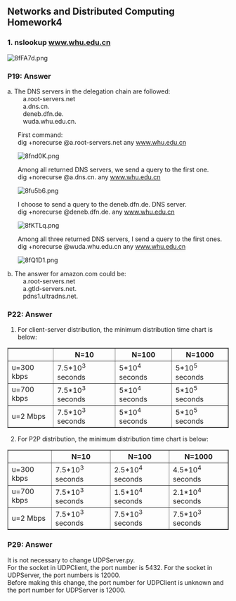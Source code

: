 ## Networks and Distributed Computing Homework4
### 1. nslookup www.whu.edu.cn
![8fFA7d.png](https://s1.ax1x.com/2020/03/21/8fFA7d.png)  
  
    
### P19: Answer  
a. The DNS servers in the delegation chain are followed:  
&nbsp;&nbsp;&nbsp;&nbsp;&nbsp;&nbsp;&nbsp;&nbsp;&nbsp;a.root-servers.net  
&nbsp;&nbsp;&nbsp;&nbsp;&nbsp;&nbsp;&nbsp;&nbsp;&nbsp;a.dns.cn.  
&nbsp;&nbsp;&nbsp;&nbsp;&nbsp;&nbsp;&nbsp;&nbsp;&nbsp;deneb.dfn.de.  
&nbsp;&nbsp;&nbsp;&nbsp;&nbsp;&nbsp;&nbsp;&nbsp;&nbsp;wuda.whu.edu.cn.  
  
&nbsp;&nbsp;&nbsp;&nbsp;&nbsp;&nbsp;First command:  
&nbsp;&nbsp;&nbsp;&nbsp;&nbsp;&nbsp;dig +norecurse @a.root-servers.net any www.whu.edu.cn    
  
&nbsp;&nbsp;&nbsp;&nbsp;&nbsp;&nbsp;![8fnd0K.png](https://s1.ax1x.com/2020/03/21/8fnd0K.png)  
  
&nbsp;&nbsp;&nbsp;&nbsp;&nbsp;&nbsp;Among all returned DNS servers, we send a query to the first one.  
&nbsp;&nbsp;&nbsp;&nbsp;&nbsp;&nbsp;dig +norecurse @a.dns.cn. any www.whu.edu.cn  
  
&nbsp;&nbsp;&nbsp;&nbsp;&nbsp;&nbsp;![8fu5b6.png](https://s1.ax1x.com/2020/03/21/8fu5b6.png)  
  
&nbsp;&nbsp;&nbsp;&nbsp;&nbsp;&nbsp;I choose to send a query to the deneb.dfn.de. DNS server.  
&nbsp;&nbsp;&nbsp;&nbsp;&nbsp;&nbsp;dig +norecurse @deneb.dfn.de. any www.whu.edu.cn  
  
&nbsp;&nbsp;&nbsp;&nbsp;&nbsp;&nbsp;![8fKTLq.png](https://s1.ax1x.com/2020/03/21/8fKTLq.png)  
  
&nbsp;&nbsp;&nbsp;&nbsp;&nbsp;&nbsp;Among all three returned DNS servers, I send a query to the first ones.  
&nbsp;&nbsp;&nbsp;&nbsp;&nbsp;&nbsp;dig +norecurse @wuda.whu.edu.cn any www.whu.edu.cn  
  
&nbsp;&nbsp;&nbsp;&nbsp;&nbsp;&nbsp;![8fQ1D1.png](https://s1.ax1x.com/2020/03/21/8fQ1D1.png)  
  
b. The answer for amazon.com could be:  
&nbsp;&nbsp;&nbsp;&nbsp;&nbsp;&nbsp;&nbsp;&nbsp;&nbsp;a.root-servers.net  
&nbsp;&nbsp;&nbsp;&nbsp;&nbsp;&nbsp;&nbsp;&nbsp;&nbsp;a.gtld-servers.net.  
&nbsp;&nbsp;&nbsp;&nbsp;&nbsp;&nbsp;&nbsp;&nbsp;&nbsp;pdns1.ultradns.net.  
  
  
### P22: Answer  
1. For client-server distribution, the minimum distribution time chart is below:  
<table border="1">
  <tr>
    <th></th>
    <th>N=10</th>
    <th>N=100</th>
    <th>N=1000</th>
  </tr>
  <tr>
    <td>u=300 kbps</td>
    <td>7.5*10<sup>3</sup> seconds</td>
    <td>5*10<sup>4</sup> seconds</td>
    <td>5*10<sup>5</sup> seconds</td>
  </tr>
  <tr>
    <td>u=700 kbps</td>
    <td>7.5*10<sup>3</sup> seconds</td>
    <td>5*10<sup>4</sup> seconds</td>
    <td>5*10<sup>5</sup> seconds</td>
  </tr>
  <tr>
    <td>u=2 Mbps</td>
    <td>7.5*10<sup>3</sup> seconds</td>
    <td>5*10<sup>4</sup> seconds</td>
    <td>5*10<sup>5</sup> seconds</td>
</table>  
  
2. For P2P distribution, the minimum distribution time chart is below:  
<table border="1">
  <tr>
    <th></th>
    <th>N=10</th>
    <th>N=100</th>
    <th>N=1000</th>
  </tr>
  <tr>
    <td>u=300 kbps</td>
    <td>7.5*10<sup>3</sup> seconds</td>
    <td>2.5*10<sup>4</sup> seconds</td>
    <td>4.5*10<sup>4</sup> seconds</td>
  </tr>
  <tr>
    <td>u=700 kbps</td>
    <td>7.5*10<sup>3</sup> seconds</td>
    <td>1.5*10<sup>4</sup> seconds</td>
    <td>2.1*10<sup>4</sup> seconds</td>
  </tr>
  <tr>
    <td>u=2 Mbps</td>
    <td>7.5*10<sup>3</sup> seconds</td>
    <td>7.5*10<sup>3</sup> seconds</td>
    <td>7.5*10<sup>3</sup> seconds</td>
</table>  
  
    
### P29: Answer
It is not necessary to change UDPServer.py.  
For the socket in UDPClient, the port number is 5432. For the socket in UDPServer, the port numbers is 12000.  
Before making this change, the port number for UDPClient is unknown and the port number for UDPServer is 12000.
